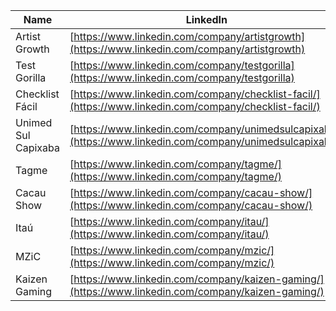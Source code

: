 | Name               | LinkedIn                                                                      |
|--------------------|-------------------------------------------------------------------------------|
| Artist Growth      | [https://www.linkedin.com/company/artistgrowth](https://www.linkedin.com/company/artistgrowth)         |
| Test Gorilla       | [https://www.linkedin.com/company/testgorilla](https://www.linkedin.com/company/testgorilla)           |
| Checklist Fácil    | [https://www.linkedin.com/company/checklist-facil/](https://www.linkedin.com/company/checklist-facil/) |
| Unimed Sul Capixaba | [https://www.linkedin.com/company/unimedsulcapixaba/](https://www.linkedin.com/company/unimedsulcapixaba/) |
| Tagme              | [https://www.linkedin.com/company/tagme/](https://www.linkedin.com/company/tagme/)                     |
| Cacau Show         | [https://www.linkedin.com/company/cacau-show/](https://www.linkedin.com/company/cacau-show/)           |
| Itaú               | [https://www.linkedin.com/company/itau/](https://www.linkedin.com/company/itau/)                       |
| MZiC               | [https://www.linkedin.com/company/mzic/](https://www.linkedin.com/company/mzic/)                       |
| Kaizen Gaming      | [https://www.linkedin.com/company/kaizen-gaming/](https://www.linkedin.com/company/kaizen-gaming/)     |

